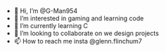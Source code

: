 - 👋 Hi, I’m @G-Man954
- 👀 I’m interested in gaming and learning code
- 🌱 I’m currently learning C
- 💞️ I’m looking to collaborate on we design projects
- 📫 How to reach me insta @glenn.flinchum7

<!---
G-Man954/G-Man954 is a ✨ special ✨ repository because its `README.md` (this file) appears on your GitHub profile.
You can click the Preview link to take a look at your changes.
--->
